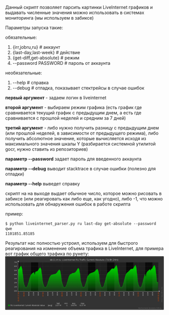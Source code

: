 Данный скрипт позволяет парсить картинки LiveInternet графиков и выдавать численные значения можно использовать в системах мониторинга (мы используем в забиксе)

Параметры запуска такие:

обязательные:



1. {irr,jobru,ru} # аккаунт
2. {last-day,last-week} # действие
3. {get-diff,get-absolute} # режим
4. --password PASSWORD # пароль от аккаунта
 


необязательные:



1. --help # справка
2. --debug # отладка, показывает стектрейсы в случае ошибок 

**первый аргумент** - задаем логин в liveinternet 

**второй аргумент** - выбираем режим графика (есть график где сравнивается текущий график с предыдущим днем, а есть где сравнивается с прошлой неделей и средним за 7 дней) 

**третий аргумент** - либо нужно получить разницу с предыдущим днем (или прошлой неделей, в зависимости от предыдущего режима), либо получить абсолютное значение, которые вычисляется исходя из максимального значения шкалы Y (разбирается системной утилитой gocr, нужно ставить из репозиториев)

**параметр --password** задает пароль для введенного аккаунта

**параметр --debug** выводит stacktrace в случае ошибки (полезно для отладки)

**параметр --help** выведет справку


скрипт на на выходе выдает обычное число, которое можно рисовать в забиксе (или реагировать как либо еще, как угодно), либо -1, что можно использовать для обнаружения ошибок в работе скрипта 


пример:
```
$ python liveinternet_parser.py ru last-day get-absolute --password qwe
1101851.85185
```

Результат нас полностью устроил, используем для быстрого реагирования на изменение объема трафика в LiveInternet, для примера вот график общего трафика по рунету: 
![скрин из забикса](2016-05-13_01-25-22.png "")
 
